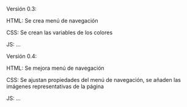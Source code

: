 Versión 0.3:

HTML:
Se crea menú de navegación 

CSS:
Se crean las variables de los colores

JS:
...


Versión 0.4:

HTML:
Se mejora menú de navegación

CSS:
Se ajustan propiedades del menú de navegación, se añaden las imágenes representativas de la página

JS:
...